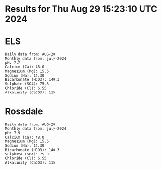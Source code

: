 # Results for Thu Aug 29 15:23:10 UTC 2024
# ELS
```
Daily data from: AUG-28
Monthly data from: july-2024
pH: 7.7
Calcium (Ca): 48.0
Magnesium (Mg): 15.5
Sodium (Na): 14.30
Bicarbonate (HCO3): 140.3
Sulphate (SO4): 75.3
Chloride (Cl): 6.55
Alkalinity (CaCO3): 115
```
# Rossdale
```
Daily data from: AUG-28
Monthly data from: july-2024
pH: 7.9
Calcium (Ca): 48.0
Magnesium (Mg): 15.5
Sodium (Na): 14.30
Bicarbonate (HCO3): 140.3
Sulphate (SO4): 75.3
Chloride (Cl): 6.55
Alkalinity (CaCO3): 115
```
